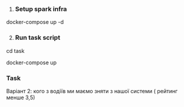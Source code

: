 1. ### Setup spark infra

docker-compose up -d

2. ### Run task script

cd task

docker-compose up

### Task

Варіант 2: кого з водіїв ми маємо зняти з нашої системи ( рейтинг менше 3,5)